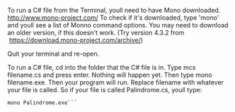 To run a C# file from the Terminal, youll need to have Mono downloaded. http://www.mono-project.com/ To check if it's downloaded, type 'mono' and youll see a list of Monno command options. You may need to download an older version, if this doesn't work. (Try version 4.3.2 from  https://download.mono-project.com/archive/) 

Quit your terminal and re-open.

To run a C# file, cd into the folder that the C# file is in. Type mcs filename.cs and press enter. Nothing will happen yet. Then type mono filename.exe. Then your program will run. Replace filename with whatever your file is called. So if your file is called Palindrome.cs, youll type: 
```mcs Palindrome.cs
mono Palindrome.exe```
